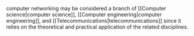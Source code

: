 computer networking may be considered a branch of [[Computer science|computer science]], [[Computer engineering|computer engineering]], and [[Telecommunications|telecommunications]] since it relies on the theoretical and practical application of the related disciplines.


